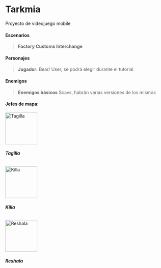 # Tarkmia
Proyecto de videojuego mobile 

#### Escenarios
> <strong>Factory Customs Interchange</strong>

#### Personajes
> <strong>Jugador:</strong> Bear/ User, se podrá elegir durante el tutorial

#### Enemigos
> <strong>Enemigos básicos</strong> Scavs, habrán varias versiones de los mismos

#### Jefes de mapa: 

<div {style: display:"flex"; justify-content:"space-between"; }>
  <div>
    <img src="https://github.com/Ch1nolas/Hotline-Tarkov/blob/main/tagilla2.jpg" alt="Tagilla" width="100px" heigh="100px">
    <h6><strong>Tagilla</strong></h6>
  </div>
  <div>
    <img src="https://github.com/Ch1nolas/Hotline-Tarkov/blob/main/killa.jpg" alt="Killa" width="100px" heigh="100px">
    <h6><strong>Killa</strong></h6>
  </div>
  <div>
    <img src="https://github.com/Ch1nolas/Hotline-Tarkov/blob/main/reshala.jpg" alt="Reshala" width="100px" heigh="100px">
    <h6><strong>Reshala</strong></h6>
  </div>
</div>
